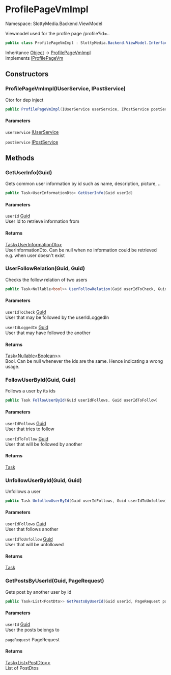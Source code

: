 # ProfilePageVmImpl

Namespace: SlottyMedia.Backend.ViewModel

Viewmodel used for the profile page /profile?id=..

```csharp
public class ProfilePageVmImpl : SlottyMedia.Backend.ViewModel.Interfaces.IProfilePageVm
```

Inheritance [Object](https://docs.microsoft.com/en-us/dotnet/api/system.object) → [ProfilePageVmImpl](./slottymedia.backend.viewmodel.profilepagevmimpl.md)<br>
Implements [IProfilePageVm](./slottymedia.backend.viewmodel.interfaces.iprofilepagevm.md)

## Constructors

### **ProfilePageVmImpl(IUserService, IPostService)**

Ctor for dep inject

```csharp
public ProfilePageVmImpl(IUserService userService, IPostService postService)
```

#### Parameters

`userService` [IUserService](./slottymedia.backend.services.interfaces.iuserservice.md)<br>

`postService` [IPostService](./slottymedia.backend.services.interfaces.ipostservice.md)<br>

## Methods

### **GetUserInfo(Guid)**

Gets common user information by id such as name, description, picture, ..

```csharp
public Task<UserInformationDto> GetUserInfo(Guid userId)
```

#### Parameters

`userId` [Guid](https://docs.microsoft.com/en-us/dotnet/api/system.guid)<br>
User Id to retrieve information from

#### Returns

[Task&lt;UserInformationDto&gt;](https://docs.microsoft.com/en-us/dotnet/api/system.threading.tasks.task-1)<br>
UserInformationDto. Can be null when no information could be retrieved e.g. when user doesn't exist

### **UserFollowRelation(Guid, Guid)**

Checks the follow relation of two users

```csharp
public Task<Nullable<bool>> UserFollowRelation(Guid userIdToCheck, Guid userIdLoggedIn)
```

#### Parameters

`userIdToCheck` [Guid](https://docs.microsoft.com/en-us/dotnet/api/system.guid)<br>
User that may be followed by the userIdLoggedIn

`userIdLoggedIn` [Guid](https://docs.microsoft.com/en-us/dotnet/api/system.guid)<br>
User that may have followed the another

#### Returns

[Task&lt;Nullable&lt;Boolean&gt;&gt;](https://docs.microsoft.com/en-us/dotnet/api/system.threading.tasks.task-1)<br>
Bool. Can be null whenever the ids are the same. Hence indicating a wrong usage.

### **FollowUserById(Guid, Guid)**

Follows a user by its ids

```csharp
public Task FollowUserById(Guid userIdFollows, Guid userIdToFollow)
```

#### Parameters

`userIdFollows` [Guid](https://docs.microsoft.com/en-us/dotnet/api/system.guid)<br>
User that tries to follow

`userIdToFollow` [Guid](https://docs.microsoft.com/en-us/dotnet/api/system.guid)<br>
User that will be followed by another

#### Returns

[Task](https://docs.microsoft.com/en-us/dotnet/api/system.threading.tasks.task)<br>

### **UnfollowUserById(Guid, Guid)**

Unfollows a user

```csharp
public Task UnfollowUserById(Guid userIdFollows, Guid userIdToUnfollow)
```

#### Parameters

`userIdFollows` [Guid](https://docs.microsoft.com/en-us/dotnet/api/system.guid)<br>
User that follows another

`userIdToUnfollow` [Guid](https://docs.microsoft.com/en-us/dotnet/api/system.guid)<br>
User that will be unfollowed

#### Returns

[Task](https://docs.microsoft.com/en-us/dotnet/api/system.threading.tasks.task)<br>

### **GetPostsByUserId(Guid, PageRequest)**

Gets post by another user by id

```csharp
public Task<List<PostDto>> GetPostsByUserId(Guid userId, PageRequest pageRequest)
```

#### Parameters

`userId` [Guid](https://docs.microsoft.com/en-us/dotnet/api/system.guid)<br>
User the posts belongs to

`pageRequest` PageRequest<br>

#### Returns

[Task&lt;List&lt;PostDto&gt;&gt;](https://docs.microsoft.com/en-us/dotnet/api/system.threading.tasks.task-1)<br>
List of PostDtos
